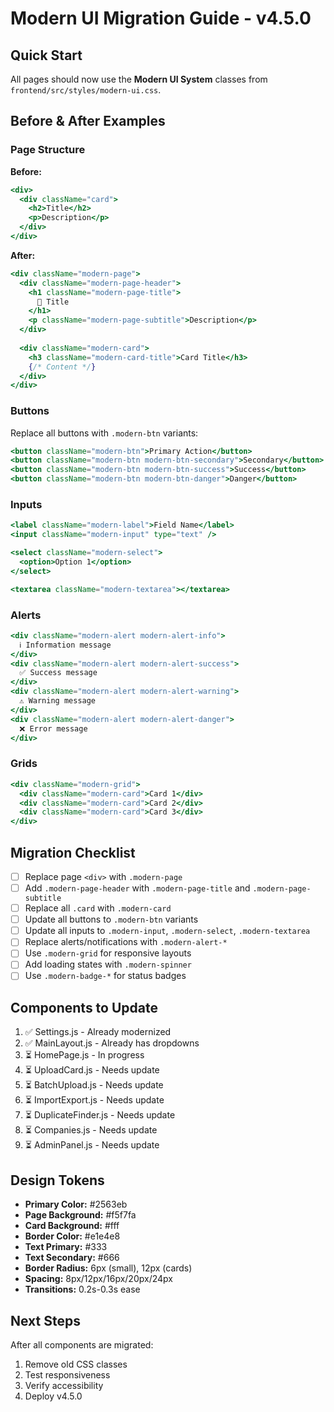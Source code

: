 # Modern UI Migration Guide - v4.5.0

## Quick Start

All pages should now use the **Modern UI System** classes from `frontend/src/styles/modern-ui.css`.

## Before & After Examples

### Page Structure

**Before:**
```jsx
<div>
  <div className="card">
    <h2>Title</h2>
    <p>Description</p>
  </div>
</div>
```

**After:**
```jsx
<div className="modern-page">
  <div className="modern-page-header">
    <h1 className="modern-page-title">
      🎯 Title
    </h1>
    <p className="modern-page-subtitle">Description</p>
  </div>
  
  <div className="modern-card">
    <h3 className="modern-card-title">Card Title</h3>
    {/* Content */}
  </div>
</div>
```

### Buttons

Replace all buttons with `.modern-btn` variants:

```jsx
<button className="modern-btn">Primary Action</button>
<button className="modern-btn modern-btn-secondary">Secondary</button>
<button className="modern-btn modern-btn-success">Success</button>
<button className="modern-btn modern-btn-danger">Danger</button>
```

### Inputs

```jsx
<label className="modern-label">Field Name</label>
<input className="modern-input" type="text" />

<select className="modern-select">
  <option>Option 1</option>
</select>

<textarea className="modern-textarea"></textarea>
```

### Alerts

```jsx
<div className="modern-alert modern-alert-info">
  ℹ️ Information message
</div>
<div className="modern-alert modern-alert-success">
  ✅ Success message
</div>
<div className="modern-alert modern-alert-warning">
  ⚠️ Warning message
</div>
<div className="modern-alert modern-alert-danger">
  ❌ Error message
</div>
```

### Grids

```jsx
<div className="modern-grid">
  <div className="modern-card">Card 1</div>
  <div className="modern-card">Card 2</div>
  <div className="modern-card">Card 3</div>
</div>
```

## Migration Checklist

- [ ] Replace page `<div>` with `.modern-page`
- [ ] Add `.modern-page-header` with `.modern-page-title` and `.modern-page-subtitle`
- [ ] Replace all `.card` with `.modern-card`
- [ ] Update all buttons to `.modern-btn` variants
- [ ] Update all inputs to `.modern-input`, `.modern-select`, `.modern-textarea`
- [ ] Replace alerts/notifications with `.modern-alert-*`
- [ ] Use `.modern-grid` for responsive layouts
- [ ] Add loading states with `.modern-spinner`
- [ ] Use `.modern-badge-*` for status badges

## Components to Update

1. ✅ Settings.js - Already modernized
2. ✅ MainLayout.js - Already has dropdowns
3. ⏳ HomePage.js - In progress
4. ⏳ UploadCard.js - Needs update
5. ⏳ BatchUpload.js - Needs update
6. ⏳ ImportExport.js - Needs update
7. ⏳ DuplicateFinder.js - Needs update
8. ⏳ Companies.js - Needs update
9. ⏳ AdminPanel.js - Needs update

## Design Tokens

- **Primary Color:** #2563eb
- **Page Background:** #f5f7fa
- **Card Background:** #fff
- **Border Color:** #e1e4e8
- **Text Primary:** #333
- **Text Secondary:** #666
- **Border Radius:** 6px (small), 12px (cards)
- **Spacing:** 8px/12px/16px/20px/24px
- **Transitions:** 0.2s-0.3s ease

## Next Steps

After all components are migrated:
1. Remove old CSS classes
2. Test responsiveness
3. Verify accessibility
4. Deploy v4.5.0

